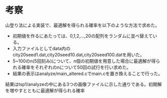 # 考察

山登り法による実装で、最適解を得られる確率を以下のような方法で求めた。
- 初期値を作るにあたっては、0,1,2,...,20の配列をランダムに並べ替えている。
- 入力ファイルとしてdata内のcity20seed1.dat,city20seed10.dat,city20seed100.datを用いた。
- 5~100のn(5回刻み)について、n個の初期値を用意した場合に最適解が得られる確率をそれぞれのnについて50回の試行を行い求めた。
- 結果の表示はanalyze/main_altered.cでmain.cを置き換えることで行った。

結果はtsp1/analyzeの中にある3つの画像ファイルに示した通りである。初期解を増やすとともに最適解が得られる確率
